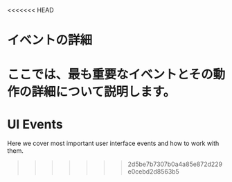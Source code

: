 <<<<<<< HEAD
# イベントの詳細

ここでは、最も重要なイベントとその動作の詳細について説明します。
=======
# UI Events

Here we cover most important user interface events and how to work with them.
>>>>>>> 2d5be7b7307b0a4a85e872d229e0cebd2d8563b5
